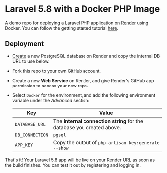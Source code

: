 # Laravel 5.8 with a Docker PHP Image

A demo repo for deploying a Laravel PHP application on [Render](https://render.com) using Docker. You can follow the getting started tutorial [here](https://render.com/docs/deploy-php-laravel-docker).


## Deployment

- [Create](https://dashboard.render.com/new/database) a new PostgreSQL database on Render and copy the internal DB URL to use below.

- Fork this repo to your own GitHub account.

- Create a new **Web Service** on Render, and give Render's GitHub app permission to access your new repo.

- Select `Docker` for the environment, and add the following environment variable under the *Advanced* section:

   | Key             | Value           |
   | --------------- | --------------- |
   | `DATABASE_URL`  | The **internal connection string** for the database you created above. |
   | `DB_CONNECTION` | `pgsql` |
   | `APP_KEY`       | Copy the output of `php artisan key:generate --show` |

That's it! Your Laravel 5.8 app will be live on your Render URL as soon as the build finishes. You can test it out by registering and logging in.

